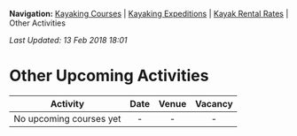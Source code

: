 **Navigation:** [Kayaking Courses](index) &#124; [Kayaking Expeditions](expedition) &#124; [Kayak Rental Rates](rental) &#124; Other Activities

_Last Updated: 13 Feb 2018 18:01_
# Other Upcoming Activities

Activity | Date | Venue | Vacancy
:---:|:---:|:---:|:---:
No upcoming courses yet|-|-|-

